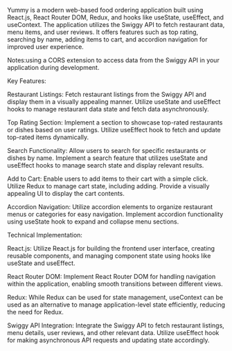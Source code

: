 Yummy is a modern web-based food ordering application built using React.js, React Router DOM, Redux, and hooks like useState, useEffect, and useContext. 
The application utilizes the Swiggy API to fetch restaurant data, menu items, and user reviews. 
It offers features such as top rating, searching by name, adding items to cart, and accordion navigation for improved user experience.

Notes:using a CORS extension to access data from the Swiggy API in your application during development.

Key Features:

Restaurant Listings: Fetch restaurant listings from the Swiggy API and display them in a visually appealing manner. Utilize useState and useEffect hooks to manage restaurant data state and fetch data asynchronously.

Top Rating Section: Implement a section to showcase top-rated restaurants or dishes based on user ratings. Utilize useEffect hook to fetch and update top-rated items dynamically.

Search Functionality: Allow users to search for specific restaurants or dishes by name. Implement a search feature that utilizes useState and useEffect hooks to manage search state and display relevant results.

Add to Cart: Enable users to add items to their cart with a simple click. Utilize Redux to manage cart state, including adding. Provide a visually appealing UI to display the cart contents.

Accordion Navigation: Utilize accordion elements to organize restaurant menus or categories for easy navigation. Implement accordion functionality using useState hook to expand and collapse menu sections.

Technical Implementation:

React.js: Utilize React.js for building the frontend user interface, creating reusable components, and managing component state using hooks like useState and useEffect.

React Router DOM: Implement React Router DOM for handling navigation within the application, enabling smooth transitions between different views.

Redux: While Redux can be used for state management, useContext can be used as an alternative to manage application-level state efficiently, reducing the need for Redux.

Swiggy API Integration: Integrate the Swiggy API to fetch restaurant listings, menu details, user reviews, and other relevant data. Utilize useEffect hook for making asynchronous API requests and updating state accordingly.
